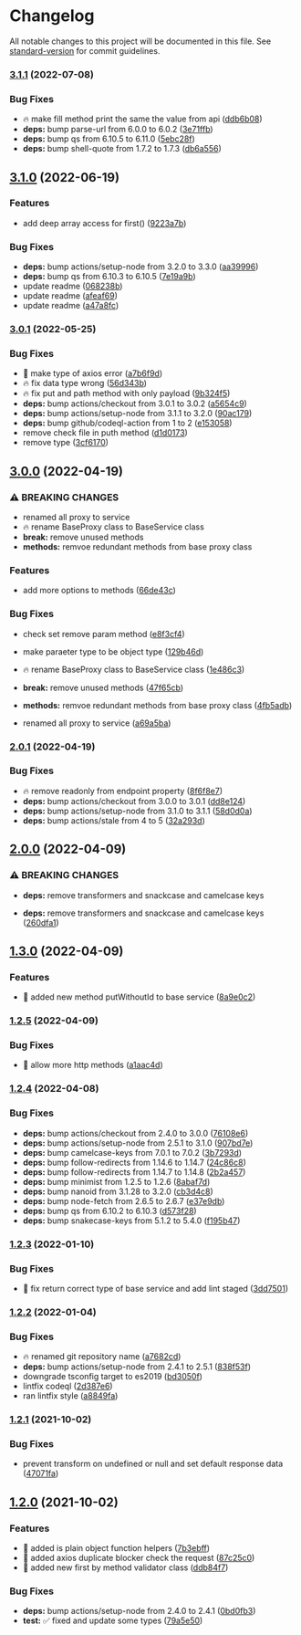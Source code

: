 # Changelog

All notable changes to this project will be documented in this file. See [standard-version](https://github.com/conventional-changelog/standard-version) for commit guidelines.

### [3.1.1](https://github.com/chantouchsek/vue-axios-http/compare/v3.1.0...v3.1.1) (2022-07-08)


### Bug Fixes

* :fire: make fill method print the same the value from api ([ddb6b08](https://github.com/chantouchsek/vue-axios-http/commit/ddb6b085b071d6766f4e5cde50deed3db34a275c))
* **deps:** bump parse-url from 6.0.0 to 6.0.2 ([3e71ffb](https://github.com/chantouchsek/vue-axios-http/commit/3e71ffb4786ac056bb444bae2840bed44549c75c))
* **deps:** bump qs from 6.10.5 to 6.11.0 ([5ebc28f](https://github.com/chantouchsek/vue-axios-http/commit/5ebc28fbd24497aad09639a1a9b02912f583d668))
* **deps:** bump shell-quote from 1.7.2 to 1.7.3 ([db6a556](https://github.com/chantouchsek/vue-axios-http/commit/db6a5565d78b8bdd5128eaafca7a9dc7c931e7cf))

## [3.1.0](https://github.com/chantouchsek/vue-axios-http/compare/v3.0.1...v3.1.0) (2022-06-19)


### Features

* add deep array access for first() ([9223a7b](https://github.com/chantouchsek/vue-axios-http/commit/9223a7b4add01a2963378af233d8da150a696f91))


### Bug Fixes

* **deps:** bump actions/setup-node from 3.2.0 to 3.3.0 ([aa39996](https://github.com/chantouchsek/vue-axios-http/commit/aa3999645eeb6b23e130df8e623598b255e3ff8c))
* **deps:** bump qs from 6.10.3 to 6.10.5 ([7e19a9b](https://github.com/chantouchsek/vue-axios-http/commit/7e19a9b0e046a0d01402965644a4b0b881784c41))
* update readme ([068238b](https://github.com/chantouchsek/vue-axios-http/commit/068238b0a593caabc4e735f02086d6171d5ab20d))
* update readme ([afeaf69](https://github.com/chantouchsek/vue-axios-http/commit/afeaf69a40dbf52276c32db7b83dd9baa7ff6e25))
* update readme ([a47a8fc](https://github.com/chantouchsek/vue-axios-http/commit/a47a8fc2ade12503f78295cff8ffd4d9849307c6))

### [3.0.1](https://github.com/chantouchsek/vue-axios-http/compare/v3.0.0...v3.0.1) (2022-05-25)


### Bug Fixes

* :beer: make type of axios error ([a7b6f9d](https://github.com/chantouchsek/vue-axios-http/commit/a7b6f9d68472a4c7458c3e0b381dc0837adfdf6d))
* :fire: fix data type wrong ([56d343b](https://github.com/chantouchsek/vue-axios-http/commit/56d343b700d583d609f23fb8e13e164c27e792cb))
* :fire: fix put and path method with only payload ([9b324f5](https://github.com/chantouchsek/vue-axios-http/commit/9b324f59aa65efa421e2d9c525e9a93f983ae10b))
* **deps:** bump actions/checkout from 3.0.1 to 3.0.2 ([a5654c9](https://github.com/chantouchsek/vue-axios-http/commit/a5654c9fc19feabdd944966e6983f53c30f81ccd))
* **deps:** bump actions/setup-node from 3.1.1 to 3.2.0 ([90ac179](https://github.com/chantouchsek/vue-axios-http/commit/90ac1791ff15740e968b65911df1d9a080e999f3))
* **deps:** bump github/codeql-action from 1 to 2 ([e153058](https://github.com/chantouchsek/vue-axios-http/commit/e153058ddb0ffd1dd29bdd5c1d0c802c9095af13))
* remove check file in puth method ([d1d0173](https://github.com/chantouchsek/vue-axios-http/commit/d1d017325f490f2d9cf2bb5fd039b278cfe0c1a8))
* remove type ([3cf6170](https://github.com/chantouchsek/vue-axios-http/commit/3cf61701875d936b8ad0279f6eb5fa9b7b5baf89))

## [3.0.0](https://github.com/chantouchsek/vue-axios-http/compare/v2.0.1...v3.0.0) (2022-04-19)


### ⚠ BREAKING CHANGES

* renamed all proxy to service
* :fire: rename BaseProxy class to BaseService class
* **break:** remove unused methods
* **methods:** remvoe redundant methods from base proxy class

### Features

* add more options to methods ([66de43c](https://github.com/chantouchsek/vue-axios-http/commit/66de43cf08d89cfc57ff5179e50286c353f46050))


### Bug Fixes

* check set remove param method ([e8f3cf4](https://github.com/chantouchsek/vue-axios-http/commit/e8f3cf4038fd72a8d0cc476c79a075c43faaa378))
* make paraeter type to be object type ([129b46d](https://github.com/chantouchsek/vue-axios-http/commit/129b46d88a7ba38621d468eb7f6d0617e5239209))


* :fire: rename BaseProxy class to BaseService class ([1e486c3](https://github.com/chantouchsek/vue-axios-http/commit/1e486c3ef8c8e6a7a8780d78a671681bd4129369))
* **break:** remove unused methods ([47f65cb](https://github.com/chantouchsek/vue-axios-http/commit/47f65cbf9cb4c33dc44af693cc8aa9984cd548cb))
* **methods:** remvoe redundant methods from base proxy class ([4fb5adb](https://github.com/chantouchsek/vue-axios-http/commit/4fb5adb4ad824e8c16d89167a609df6631ebb70b))
* renamed all proxy to service ([a69a5ba](https://github.com/chantouchsek/vue-axios-http/commit/a69a5ba93982c068ea7370df7b30d6c03178f7a6))

### [2.0.1](https://github.com/chantouchsek/vue-axios-http/compare/v2.0.0...v2.0.1) (2022-04-19)


### Bug Fixes

* :fire: remove readonly from endpoint property ([8f6f8e7](https://github.com/chantouchsek/vue-axios-http/commit/8f6f8e7cdcc308b0a649a80addfd08ce4898116e))
* **deps:** bump actions/checkout from 3.0.0 to 3.0.1 ([dd8e124](https://github.com/chantouchsek/vue-axios-http/commit/dd8e1243126a35532647a41129a093417ed93120))
* **deps:** bump actions/setup-node from 3.1.0 to 3.1.1 ([58d0d0a](https://github.com/chantouchsek/vue-axios-http/commit/58d0d0a5a16cd5962bd7bc9d883ceb8d1201e678))
* **deps:** bump actions/stale from 4 to 5 ([32a293d](https://github.com/chantouchsek/vue-axios-http/commit/32a293d13b9c9bbe746c4460bf3c57d7811bbcf6))

## [2.0.0](https://github.com/chantouchsek/vue-axios-http/compare/v1.3.0...v2.0.0) (2022-04-09)


### ⚠ BREAKING CHANGES

* **deps:** remove transformers and snackcase and camelcase keys

* **deps:** remove transformers and snackcase and camelcase keys ([260dfa1](https://github.com/chantouchsek/vue-axios-http/commit/260dfa1a4c766e7aa2f2df1fb3a8ee8687a5e00d))

## [1.3.0](https://github.com/chantouchsek/vue-axios-http/compare/v1.2.5...v1.3.0) (2022-04-09)


### Features

* :tada: added new method putWithoutId to base service ([8a9e0c2](https://github.com/chantouchsek/vue-axios-http/commit/8a9e0c29aed4e2c9e69aa895b21085a7e0adbc04))

### [1.2.5](https://github.com/chantouchsek/vue-axios-http/compare/v1.2.4...v1.2.5) (2022-04-09)


### Bug Fixes

* :beer: allow more http methods ([a1aac4d](https://github.com/chantouchsek/vue-axios-http/commit/a1aac4d58367c5a109534a191bb14b031cdc34d9))

### [1.2.4](https://github.com/chantouchsek/vue-axios-http/compare/v1.2.3...v1.2.4) (2022-04-08)


### Bug Fixes

* **deps:** bump actions/checkout from 2.4.0 to 3.0.0 ([76108e6](https://github.com/chantouchsek/vue-axios-http/commit/76108e649103ce8e1eaf68ba41163d3ce7035cc6))
* **deps:** bump actions/setup-node from 2.5.1 to 3.1.0 ([907bd7e](https://github.com/chantouchsek/vue-axios-http/commit/907bd7e37fc882d044273a460e1c6684ba2ac618))
* **deps:** bump camelcase-keys from 7.0.1 to 7.0.2 ([3b7293d](https://github.com/chantouchsek/vue-axios-http/commit/3b7293d3271bdc644c8c5a35e3db9ebd00240387))
* **deps:** bump follow-redirects from 1.14.6 to 1.14.7 ([24c86c8](https://github.com/chantouchsek/vue-axios-http/commit/24c86c82907933f045236a624dfa022eac2aef66))
* **deps:** bump follow-redirects from 1.14.7 to 1.14.8 ([2b2a457](https://github.com/chantouchsek/vue-axios-http/commit/2b2a457603466d6e62192ec446e590d1e7ff0622))
* **deps:** bump minimist from 1.2.5 to 1.2.6 ([8abaf7d](https://github.com/chantouchsek/vue-axios-http/commit/8abaf7d6ed277de89904a9781b527d4173439461))
* **deps:** bump nanoid from 3.1.28 to 3.2.0 ([cb3d4c8](https://github.com/chantouchsek/vue-axios-http/commit/cb3d4c8ceb4720b8f4ad0f68dbcc9ca410adbb74))
* **deps:** bump node-fetch from 2.6.5 to 2.6.7 ([e37e9db](https://github.com/chantouchsek/vue-axios-http/commit/e37e9dba23a23da90de3b36535e15cb39e9aa9ff))
* **deps:** bump qs from 6.10.2 to 6.10.3 ([d573f28](https://github.com/chantouchsek/vue-axios-http/commit/d573f2816e764e71479f50a937ba747e1f204742))
* **deps:** bump snakecase-keys from 5.1.2 to 5.4.0 ([f195b47](https://github.com/chantouchsek/vue-axios-http/commit/f195b478384d93355381257f5f53105abfd7063d))

### [1.2.3](https://github.com/chantouchsek/vue-axios-http/compare/v1.2.2...v1.2.3) (2022-01-10)


### Bug Fixes

* :beer: fix return correct type of base service and add lint staged ([3dd7501](https://github.com/chantouchsek/vue-axios-http/commit/3dd75011ee33ff02467389a4914de63d7d330f02))

### [1.2.2](https://github.com/chantouchsek/vue-axios-http/compare/v1.2.1...v1.2.2) (2022-01-04)

### Bug Fixes

* :fire: renamed git repository name ([a7682cd](https://github.com/chantouchsek/vue-axios-http/commit/a7682cd425ea5f069f731f957a0bd835781b7d9e))
* **deps:** bump actions/setup-node from 2.4.1 to 2.5.1 ([838f53f](https://github.com/chantouchsek/vue-axios-http/commit/838f53f7244f9a794988287a54cdf6122aa24f91))
* downgrade tsconfig target to es2019 ([bd3050f](https://github.com/chantouchsek/vue-axios-http/commit/bd3050fde94ea84c92a517ffb66e0446cfc053e6))
* lintfix codeql ([2d387e6](https://github.com/chantouchsek/vue-axios-http/commit/2d387e6b15da644a1c5c0957514df5686483d0c5))
* ran lintfix style ([a8849fa](https://github.com/chantouchsek/vue-axios-http/commit/a8849fa9b4c2232fdcd6a8d34d5415c1347fbb0c))

### [1.2.1](https://github.com/chantouchsek/vue-api-queries/compare/v1.2.0...v1.2.1) (2021-10-02)


### Bug Fixes

* prevent transform on undefined or null and set default response data ([47071fa](https://github.com/chantouchsek/vue-api-queries/commit/47071fa89e617cb93e51a1e799c61c3d31d16df4))

## [1.2.0](https://github.com/chantouchsek/vue-api-queries/compare/v1.1.3...v1.2.0) (2021-10-02)


### Features

* :rocket: added is plain object function helpers ([7b3ebff](https://github.com/chantouchsek/vue-api-queries/commit/7b3ebffd52fa087e2b148b81774ebd33381575cf))
* :tada: added axios duplicate blocker check the request ([87c25c0](https://github.com/chantouchsek/vue-api-queries/commit/87c25c0d0ee8ab1e7e377b2be6de17f1d387ac74))
* :tada: added new first by method validator class ([ddb84f7](https://github.com/chantouchsek/vue-api-queries/commit/ddb84f7ee15c84f2dbe6c815a12e6a51b9410608))


### Bug Fixes

* **deps:** bump actions/setup-node from 2.4.0 to 2.4.1 ([0bd0fb3](https://github.com/chantouchsek/vue-api-queries/commit/0bd0fb361d834fea69bf76e9a624bd1cfd64e645))
* **test:** :white_check_mark: fixed and update some types ([79a5e50](https://github.com/chantouchsek/vue-api-queries/commit/79a5e501cb63fe860a2382f39e2b2ee7ce59ac5a))
